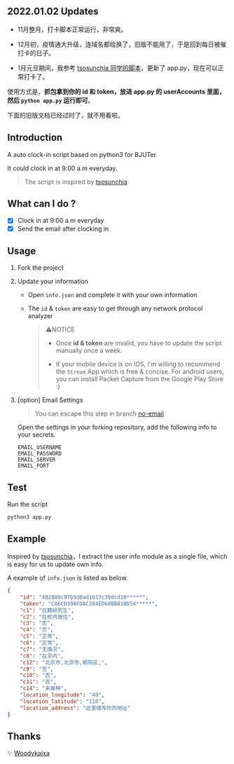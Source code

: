 ## 2022.01.02 Updates

- 11月整月，打卡脚本正常运行，非常爽。

- 12月初，疫情通大升级，连域名都给换了，旧版不能用了，于是回到每日被催打卡的日子。

- 1月元旦期间，我参考 [tsosunchia 同学的脚本](https://github.com/tsosunchia/bjut_autosignin)，更新了 app.py，现在可以正常打卡了。

使用方式是，**抓包拿到你的 id 和 token，放进 app.py 的 userAccounts 里面，然后 `python app.py` 运行即可**。

下面的旧版文档已经过时了，就不用看啦。

## Introduction

A auto clock-in script based on python3 for BJUTer.

It could clock in at 9:00 a.m everyday.

> The script is inspired by [tsosunchia](https://github.com/tsosunchia/bjut_autosignin)

## What can I do ?

- [x] Clock in at 9:00 a.m everyday
- [x] Send the email after clocking in

## Usage

1. Fork the project 

2. Update your information

    - Open `info.json` and complete it with your own information
    
    - The `id` & `token` are easy to get through any network protocol analyzer


      > ⚠️NOTICE
      >
      >  - Once **id & token** are invalid, you have to update the script manually once a week.
      >
      >  - If your mobile device is on iOS, I'm willing to recommend the `Stream` App which is free & concise. For android users, you can install Packet Capture from the Google Play Store :)

3. [option] Email Settings
    > You can escape this step in branch [no-email](https://github.com/galaxyxxxxx/auto-clock-in/tree/no-email)

    Open the settings in your forking repository, add the following info to your secrets.

    ```
    EMAIL_USERNAME 
    EMAIL_PASSWORD 
    EMAIL_SERVER
    EMAIL_PORT
    ```

## Test
Run the script
```shell
python3 app.py
```

## Example

  Inspired by [tsosunchia](https://github.com/tsosunchia/bjut_autosignin)，I extract the user info module as a single file, which is easy for us to update own info.

  A example of `info.json` is listed as below.

  ```json
  {
      "id": "402880c97b5d8ad1017c39dcd10*****",
      "token": "CA6CD39AFDAC284ED68BB81BD54*****",
      "c1": "在籍研究生",
      "c2": "在校内居住",
      "c3": "否",
      "c4": "否",
      "c5": "正常",
      "c6": "正常",
      "c7": "无情况",
      "c8": "在京内",
      "c12": "北京市,北京市,朝阳区,",
      "c9": "否",
      "c10": "否",
      "c11": "否",
      "c14": "未接种",
      "location_longitude": "40",
      "location_latitude": "110",
      "location_address": "这里填写你的地址"
  }
  ```

  ## Thanks
  ✨ [Woodykaixa](https://github.com/Woodykaixa)
